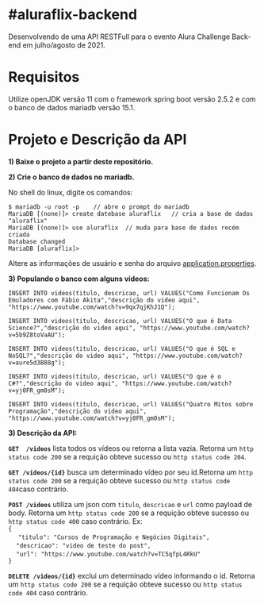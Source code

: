 # #aluraflix-backend
Desenvolvendo de uma API RESTFull para o evento Alura Challenge Back-end em julho/agosto de 2021.

# Requisitos
Utilize openJDK versão 11 com o framework spring boot versão 2.5.2 e com o banco de dados mariadb versão 15.1.

# Projeto e Descrição da API

**1) Baixe o projeto a partir deste repositório.**

**2) Crie o banco de dados no mariadb.**

No shell do linux, digite os comandos:

`$ mariadb -u root -p    // abre o prompt do mariadb` <br />
`MariaDB [(none)]> create datebase aluraflix   // cria a base de dados "aluraflix" ` <br />
`MariaDB [(none)]> use aluraflix  // muda para base de dados recém criada ` <br />
`Database changed` <br />
`MariaDB [aluraflix]>`

Altere as informações de usuário e senha do arquivo [application.properties](https://github.com/adilson-vieira/aluraflix-backend/blob/main/src/main/resources/application.properties).

**3) Populando o banco com alguns vídeos:**

`INSERT INTO videos(titulo, descricao, url) VALUES("Como Funcionam Os Emuladores com Fábio Akita","descrição do video aqui", "https://www.youtube.com/watch?v=9qx7qjKhJ1Q");`

`INSERT INTO videos(titulo, descricao, url) VALUES("O que é Data Science?","descrição do video aqui", "https://www.youtube.com/watch?v=5b9Z8toVaAU");`

`INSERT INTO videos(titulo, descricao, url) VALUES("O que é SQL e NoSQL?","descrição do video aqui", "https://www.youtube.com/watch?v=aure5d3B88g");`

`INSERT INTO videos(titulo, descricao, url) VALUES("O que é o C#?","descrição do video aqui", "https://www.youtube.com/watch?v=yj0FR_gm0sM");`

`INSERT INTO videos(titulo, descricao, url) VALUES("Quatro Mitos sobre Programação","descrição do video aqui", "https://www.youtube.com/watch?v=yj0FR_gm0sM");`

**3) Descrição da API:**

**`GET  /videos`**     lista todos os vídeos ou retorna a lista vazia. Retorna um `http status code 200` se a requição obteve sucesso ou `http status code 204`.

**`GET /videos/{id}`**    busca um determinado vídeo por seu id.Retorna um `http status code 200` se a requição obteve sucesso ou `http status code 404`caso contrário.

**`POST /videos`**     utiliza um json com `titulo`, `descricao` e `url` como payload de body. Retorna um `http status code 200` se a requição obteve sucesso ou `http status code 400` caso contrário. Ex: 
<br />`{` <br />
          &nbsp;&nbsp;&nbsp;&nbsp; `"titulo": "Cursos de Programação e Negócios Digitais",` <br />
          &nbsp;&nbsp;&nbsp;&nbsp;`"descricao": "video de teste do post",`   
          &nbsp;&nbsp;&nbsp;&nbsp;`"url": "https://www.youtube.com/watch?v=TC5qfpL4RkU"`     
`}` <br />

**`DELETE /videos/{id}`** exclui um determinado vídeo informando o id. Retorna um `http status code 200` se a requição obteve sucesso ou `http status code 404` caso contrário.
